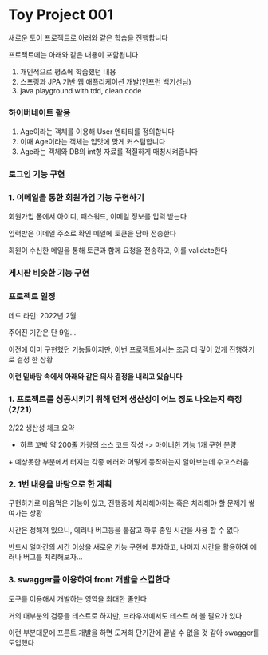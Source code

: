 # Toy Project 001

새로운 토이 프로젝트로 아래와 같은 학습을 진행합니다

프로젝트에는 아래와 같은 내용이 포함됩니다

1. 개인적으로 평소에 학습했던 내용
2. 스프링과 JPA 기반 웹 애플리케이션 개발(인프런 백기선님)
3. java playground with tdd, clean code


### 하이버네이트 활용

1. Age이라는 객체를 이용해 User 엔티티를 정의합니다
2. 이때 Age이라는 객체는 입맛에 맞게 커스텀합니다
3. Age라는 객체와 DB의 int형 자료를 적절하게 매칭시켜줍니다

### 로그인 기능 구현

### 1. 이메일을 통한 회원가입 기능 구현하기

회원가입 폼에서 아이디, 패스워드, 이메일 정보를 입력 받는다

입력받은 이메일 주소로 확인 메일에 토큰을 담아 전송한다

회원이 수신한 메일을 통해 토큰과 함께 요청을 전송하고, 이를 validate한다

### 게시판 비슷한 기능 구현


### 프로젝트 일정

데드 라인: 2022년 2월

주어진 기간은 단 9일...

이전에 이미 구현했던 기능들이지만, 이번 프로젝트에서는 조금 더 깊이 있게 진행하기로 결정 한 상황

**이런 밑바탕 속에서 아래와 같은 의사 결정을 내리고 있습니다**

### 1. 프로젝트를 성공시키기 위해 먼저 생산성이 어느 정도 나오는지 측정 (2/21)

2/22 생산성 체크 요약

+ 하루 꼬박 약 200줄 가량의 소스 코드 작성 -> 마이너한 기능 1개 구현 분량

&#43; 예상못한 부분에서 터지는 각종 에러와 어떻게 동작하는지 알아보는데 수고스러움

### 2. 1번 내용을 바탕으로 한 계획

구현하기로 마음먹은 기능이 있고, 진행중에 처리해야하는 혹은 처리해야 할 문제가 쌓여가는 상황

시간은 정해져 있으니, 에러나 버그등을 붙잡고 하루 종일 시간을 사용 할 수 없다

반드시 얼마간의 시간 이상을 새로운 기능 구현에 투자하고, 나머지 시간을 활용하여 에러나 버그를 처리해보자...

### 3. swagger를 이용하여 front 개발을 스킵한다

도구를 이용해서 개발하는 영역을 최대한 줄인다

거의 대부분의 검증을 테스트로 하지만, 브라우저에서도 테스트 해 볼 필요가 있다

이런 부분대문에 프론트 개발을 하면 도저희 단기간에 끝낼 수 없을 것 같아 swagger를 도입했다